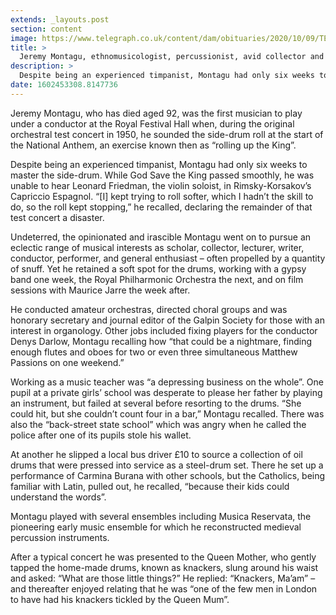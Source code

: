 ```yaml
--- 
extends: _layouts.post 
section: content 
image: https://www.telegraph.co.uk/content/dam/obituaries/2020/10/09/TELEMMGLPICT000241263960_trans_NvBQzQNjv4BqNJjoeBT78QIaYdkJdEY4CoV4XZMU8yV22wInfrfUWRg.jpeg?impolicy=logo-overlay 
title: > 
  Jeremy Montagu, ethnomusicologist, percussionist, avid collector and curator – obituary 
description: > 
  Despite being an experienced timpanist, Montagu had only six weeks to master the side-drum.While God Save the King passed smoothly, he was unable to hear Leonard Friedman, the violin soloist, in Rimsky-Korsakov’s Capriccio Espagnol.“[I] kept trying to roll softer, which I hadn’t the skill to do, so the roll kept stopping,” he recalled, declaring the remainder of that test concert a disaster.“She could hit, but she couldn’t count four in a bar,” Montagu recalled.Montagu played with several ensembles including Musica Reservata, the pioneering early music ensemble for which he reconstructed medieval percussion instruments. 
date: 1602453308.8147736 
--- 
```

Jeremy Montagu, who has died aged 92, was the first musician to play under a conductor at the Royal Festival Hall when, during the original orchestral test concert in 1950, he sounded the side-drum roll at the start of the National Anthem, an exercise known then as “rolling up the King”.

Despite being an experienced timpanist, Montagu had only six weeks to master the side-drum. While God Save the King passed smoothly, he was unable to hear Leonard Friedman, the violin soloist, in Rimsky-Korsakov’s Capriccio Espagnol. “[I] kept trying to roll softer, which I hadn’t the skill to do, so the roll kept stopping,” he recalled, declaring the remainder of that test concert a disaster.

Undeterred, the opinionated and irascible Montagu went on to pursue an eclectic range of musical interests as scholar, collector, lecturer, writer, conductor, performer, and general enthusiast – often propelled by a quantity of snuff. Yet he retained a soft spot for the drums, working with a gypsy band one week, the Royal Philharmonic Orchestra the next, and on film sessions with Maurice Jarre the week after.

He conducted amateur orchestras, directed choral groups and was honorary secretary and journal editor of the Galpin Society for those with an interest in organology. Other jobs included fixing players for the conductor Denys Darlow, Montagu recalling how “that could be a nightmare, finding enough flutes and oboes for two or even three simultaneous Matthew Passions on one weekend.”

Working as a music teacher was “a depressing business on the whole”. One pupil at a private girls’ school was desperate to please her father by playing an instrument, but failed at several before resorting to the drums. “She could hit, but she couldn’t count four in a bar,” Montagu recalled. There was also the “back-street state school” which was angry when he called the police after one of its pupils stole his wallet.

At another he slipped a local bus driver £10 to source a collection of oil drums that were pressed into service as a steel-drum set. There he set up a performance of Carmina Burana with other schools, but the Catholics, being familiar with Latin, pulled out, he recalled, “because their kids could understand the words”.

Montagu played with several ensembles including Musica Reservata, the pioneering early music ensemble for which he reconstructed medieval percussion instruments.

After a typical concert he was presented to the Queen Mother, who gently tapped the home-made drums, known as knackers, slung around his waist and asked: “What are those little things?” He replied: “Knackers, Ma’am” – and thereafter enjoyed relating that he was “one of the few men in London to have had his knackers tickled by the Queen Mum”.